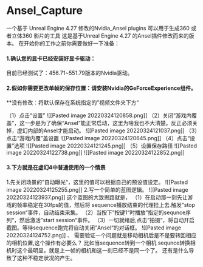 # Ansel_Capture
一个基于 Unreal Engine 4.27 修改的Nvidia_Ansel plugins 可以用于生成360 或者立体360 影片的工具 
这是基于Unreal Engine 4.27 的Ansel插件修改而来的版本。
在开始你的工作之前你需要做好一下准备：
#### 1.确认您的显卡已经安装好显卡驱动：
目前已经测试了：456.71~551.79版本的Nvidia驱动。
#### 2.假如你需要更改单帧的保存位置：请安装Nvidia的GeForceExperience组件。
**没有修改：将默认保存在系统指定的”视频文件夹下方“

（1）点击“设置”
![[Pasted image 20220324120858.png]]
（2）关闭“游戏内覆盖”，这一步是为了确保“Ansel”能正常启动，这里为啥我也不大清楚。反正必须关掉，虚幻内部的Ansel才能启动。
![[Pasted image 20220324121037.png]]
（3）点击“游戏内覆”盖设置
![[Pasted image 20220324120645.png]]
（4）点击“设置”选项
![[Pasted image 20220324121245.png]]
（5）设置保存路径
![[Pasted image 20220324122738.png]]
![[Pasted image 20220324122852.png]]
#### 3.下方就是在虚幻4中普通使用的一个情景
1.先关闭场景的”自动曝光“，这里的值可以根据自己的预设值设定。
![[Pasted image 20220324125255.png]]
2.写一个简单的蓝图逻辑。
![[Pasted image 20220324123937.png]]
这个蓝图的大致思路就是，
（1）在启动那一刻先让游戏的帧率稳定在30fps的值，然后将 sequence播放结束的代理挂上去.触发”stop session“事件，自动结束采集。
（2）当按下”按键1“时播放”指定的sequnce序列“，然后激活”start session“事件。
（3）一切就绪后,点击”拍摄“，将自动开启截图。等待sequence跑完将自动关闭”Ansel“的对话框。
![[Pasted image 20220324124752.png]]
、
需要验证一个问题就是移动相机后是不是要转回相应的相机位置,这个操作有必要么？
比如当sequence转到一个相机 sequnce转换相机时这个最明显，就是上一帧的相机和这一刻已经不是同一个了。
还有是什么导致了这种不稳定状况的产生。